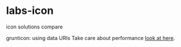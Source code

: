labs-icon
=========

icon solutions compare


grunticon: using data URIs
Take care about performance [look at here](http://www.mobify.com/blog/data-uris-are-slow-on-mobile/).
